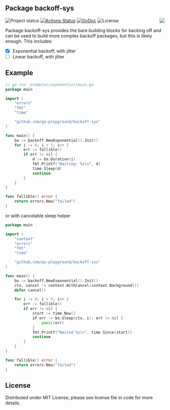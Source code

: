 ## Package backoff-sys

<img align="right" src="https://raw.githubusercontent.com/go-playground/backoff-sys/master/logo.jpg">![Project status](https://img.shields.io/badge/version-1.0.0-green.svg)
[![Actions Status](https://github.com/go-playground/backoff-sys/workflows/Lint%20%26%20Test/badge.svg)](https://github.com/go-playground/backoff-sys/actions)
[![GoDoc](https://godoc.org/github.com/go-playground/backoff-sys?status.svg)](https://pkg.go.dev/github.com/go-playground/backoff-sys)
![License](https://img.shields.io/dub/l/vibe-d.svg)

Package backoff-sys provides the bare building blocks for backing off and can be used to build more complex backoff packages, but this is likely enough.
This includes:
- [x] Exponential backoff, with jitter
- [ ] Linear backoff, with jitter

Example
-------
```go
// go run _examples/exponential/main.go
package main

import (
	"errors"
	"fmt"
	"time"

	"github.com/go-playground/backoff-sys"
)

func main() {
	bo := backoff.NewExponential().Init()
	for i := 0; i < 5; i++ {
		err := fallible()
		if err != nil {
			d := bo.Duration(i)
			fmt.Printf("Waiting: %s\n", d)
			time.Sleep(d)
			continue
		}
	}
}

func fallible() error {
	return errors.New("failed")
}
```

or with cancelable sleep helper

```go
package main

import (
	"context"
	"errors"
	"fmt"
	"time"

	"github.com/go-playground/backoff-sys"
)

func main() {
	bo := backoff.NewExponential().Init()
	ctx, cancel := context.WithCancel(context.Background())
	defer cancel()

	for i := 0; i < 5; i++ {
		err := fallible()
		if err != nil {
			start := time.Now()
			if err := bo.Sleep(ctx, i); err != nil {
				panic(err)
			}
			fmt.Printf("Waited %s\n", time.Since(start))
			continue
		}
	}
}

func fallible() error {
	return errors.New("failed")
}
``` 

License
------
Distributed under MIT License, please see license file in code for more details.
